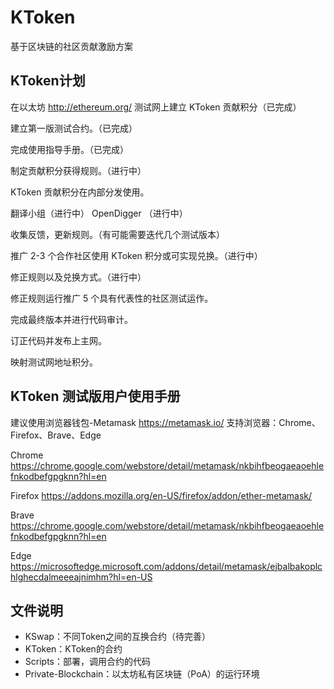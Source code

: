# KToken
基于区块链的社区贡献激励方案

## KToken计划
在以太坊 http://ethereum.org/ 测试网上建立 KToken 贡献积分（已完成）

建立第一版测试合约。（已完成）

完成使用指导手册。（已完成）

制定贡献积分获得规则。（进行中）

KToken 贡献积分在内部分发使用。

翻译小组（进行中）
OpenDigger （进行中）

收集反馈，更新规则。（有可能需要迭代几个测试版本）

推广 2-3 个合作社区使用 KToken 积分或可实现兑换。（进行中）

修正规则以及兑换方式。（进行中）

修正规则运行推广 5 个具有代表性的社区测试运作。

完成最终版本并进行代码审计。

订正代码并发布上主网。

映射测试网地址积分。


## KToken 测试版用户使用手册
建议使用浏览器钱包-Metamask
https://metamask.io/
支持浏览器：Chrome、Firefox、Brave、Edge

Chrome
https://chrome.google.com/webstore/detail/metamask/nkbihfbeogaeaoehlefnkodbefgpgknn?hl=en

Firefox
https://addons.mozilla.org/en-US/firefox/addon/ether-metamask/

Brave
https://chrome.google.com/webstore/detail/metamask/nkbihfbeogaeaoehlefnkodbefgpgknn?hl=en

Edge
https://microsoftedge.microsoft.com/addons/detail/metamask/ejbalbakoplchlghecdalmeeeajnimhm?hl=en-US

## 文件说明
- KSwap：不同Token之间的互换合约（待完善）
- KToken：KToken的合约
- Scripts：部署，调用合约的代码
- Private-Blockchain：以太坊私有区块链（PoA）的运行环境
